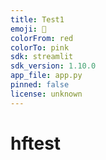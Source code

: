 ```yaml
---
title: Test1
emoji: 💩
colorFrom: red
colorTo: pink
sdk: streamlit
sdk_version: 1.10.0
app_file: app.py
pinned: false
license: unknown
---
```


# hftest
